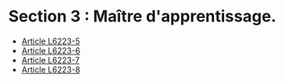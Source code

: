 # Section 3 : Maître d'apprentissage.

* [Article L6223-5](./LEGIARTI000006904040.md)
* [Article L6223-6](./LEGIARTI000006904041.md)
* [Article L6223-7](./LEGIARTI000006904042.md)
* [Article L6223-8](./LEGIARTI000028698450.md)
